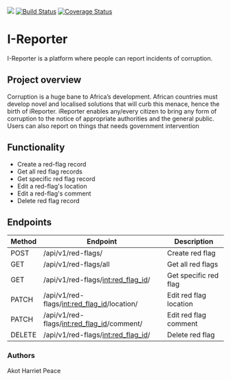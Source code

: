 <a href="https://codeclimate.com/github/HarrietAkot/I-Reporter/maintainability"><img src="https://api.codeclimate.com/v1/badges/b49b18e11ea041b54c99/maintainability" /></a>
[![Build Status](https://travis-ci.org/HarrietAkot/I-Reporter.svg?branch=develop)](https://travis-ci.org/HarrietAkot/I-Reporter)
[![Coverage Status](https://coveralls.io/repos/github/HarrietAkot/I-Reporter/badge.svg?branch=develop)](https://coveralls.io/github/HarrietAkot/I-Reporter?branch=develop)



# I-Reporter
I-Reporter is a platform where people can report incidents of corruption.

## Project overview
Corruption is a huge bane to Africa’s development. African countries must develop novel and localised solutions that will curb this menace, hence the birth of iReporter. iReporter enables any/every citizen to bring any form of corruption to the notice of appropriate authorities and the general public. Users can also report on things that needs government intervention

## Functionality
- Create a red-flag record
- Get all red flag records
- Get specific red flag record
- Edit a red-flag's location
- Edit a red-flag's comment
- Delete red flag record

## Endpoints
| Method | Endpoint | Description |
|--------|----------|-------------|
| POST   |/api/v1/red-flags/ |Create red flag|
| GET    |/api/v1/red-flags/all|Get all red flags|
| GET    |/api/v1/red-flags/<int:red_flag_id>/|Get specific red flag|
| PATCH  |/api/v1/red-flags/<int:red_flag_id>/location/|Edit red flag location|
| PATCH  |/api/v1/red-flags/<int:red_flag_id>/comment/|Edit red flag comment|
| DELETE |/api/v1/red-flags/<int:red_flag_id>/|Delete red flag|



### Authors
Akot Harriet Peace
